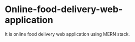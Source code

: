 # Online-food-delivery-web-application
It is online food delivery web application using MERN stack. 
